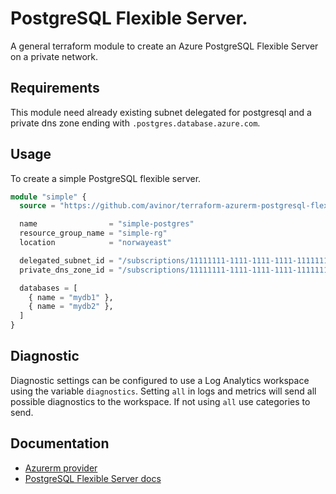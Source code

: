 # PostgreSQL Flexible Server.

A general terraform module to create an Azure PostgreSQL Flexible Server on a private network.

## Requirements

This module need already existing subnet delegated for postgresql and a private dns zone ending
with `.postgres.database.azure.com`.

## Usage

To create a simple PostgreSQL flexible server.

```terraform
module "simple" {
  source = "https://github.com/avinor/terraform-azurerm-postgresql-flexible"

  name                = "simple-postgres"
  resource_group_name = "simple-rg"
  location            = "norwayeast"

  delegated_subnet_id = "/subscriptions/11111111-1111-1111-1111-111111111111/resourceGroups/rg/providers/Microsoft.Network/virtualNetworks/vnet/subnets/subnet"
  private_dns_zone_id = "/subscriptions/11111111-1111-1111-1111-111111111111/resourceGroups/rg/providers/Microsoft.Network/privateDnsZones/my.org.com"

  databases = [
    { name = "mydb1" },
    { name = "mydb2" },
  ]
}
```

## Diagnostic

Diagnostic settings can be configured to use a Log Analytics workspace using the variable `diagnostics`.
Setting `all` in logs and metrics will send all possible diagnostics to the workspace. If not using `all` use categories
to send.

## Documentation

- [Azurerm provider](https://registry.terraform.io/providers/hashicorp/azurerm/latest/docs/resources/postgresql_flexible_server)
- [PostgreSQL Flexible Server docs](https://learn.microsoft.com/en-us/azure/postgresql/flexible-server/)